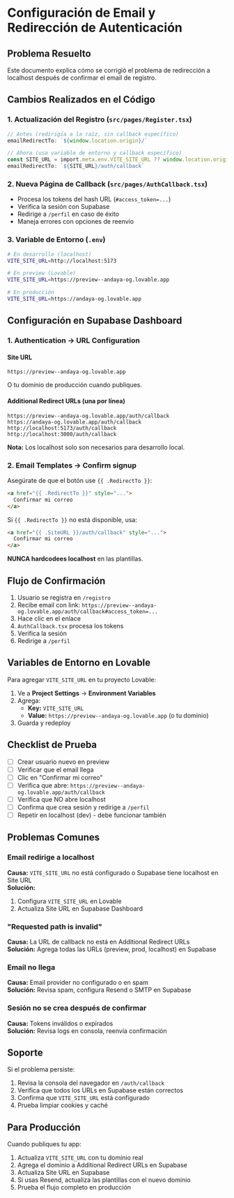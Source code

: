 # Configuración de Email y Redirección de Autenticación

## Problema Resuelto
Este documento explica cómo se corrigió el problema de redirección a localhost después de confirmar el email de registro.

## Cambios Realizados en el Código

### 1. Actualización del Registro (`src/pages/Register.tsx`)
```typescript
// Antes (redirigía a la raíz, sin callback específico)
emailRedirectTo: `${window.location.origin}/`

// Ahora (usa variable de entorno y callback específico)
const SITE_URL = import.meta.env.VITE_SITE_URL ?? window.location.origin;
emailRedirectTo: `${SITE_URL}/auth/callback`
```

### 2. Nueva Página de Callback (`src/pages/AuthCallback.tsx`)
- Procesa los tokens del hash URL (`#access_token=...`)
- Verifica la sesión con Supabase
- Redirige a `/perfil` en caso de éxito
- Maneja errores con opciones de reenvío

### 3. Variable de Entorno (`.env`)
```bash
# En desarrollo (localhost)
VITE_SITE_URL=http://localhost:5173

# En preview (Lovable)
VITE_SITE_URL=https://preview--andaya-og.lovable.app

# En producción
VITE_SITE_URL=https://andaya-og.lovable.app
```

## Configuración en Supabase Dashboard

### 1. Authentication → URL Configuration

#### Site URL
```
https://preview--andaya-og.lovable.app
```
O tu dominio de producción cuando publiques.

#### Additional Redirect URLs (una por línea)
```
https://preview--andaya-og.lovable.app/auth/callback
https://andaya-og.lovable.app/auth/callback
http://localhost:5173/auth/callback
http://localhost:3000/auth/callback
```

**Nota:** Los localhost solo son necesarios para desarrollo local.

### 2. Email Templates → Confirm signup

Asegúrate de que el botón use `{{ .RedirectTo }}`:

```html
<a href="{{ .RedirectTo }}" style="...">
  Confirmar mi correo
</a>
```

Si `{{ .RedirectTo }}` no está disponible, usa:
```html
<a href="{{ .SiteURL }}/auth/callback" style="...">
  Confirmar mi correo
</a>
```

**NUNCA hardcodees localhost** en las plantillas.

## Flujo de Confirmación

1. Usuario se registra en `/registro`
2. Recibe email con link: `https://preview--andaya-og.lovable.app/auth/callback#access_token=...`
3. Hace clic en el enlace
4. `AuthCallback.tsx` procesa los tokens
5. Verifica la sesión
6. Redirige a `/perfil`

## Variables de Entorno en Lovable

Para agregar `VITE_SITE_URL` en tu proyecto Lovable:

1. Ve a **Project Settings** → **Environment Variables**
2. Agrega:
   - **Key:** `VITE_SITE_URL`
   - **Value:** `https://preview--andaya-og.lovable.app` (o tu dominio)
3. Guarda y redeploy

## Checklist de Prueba

- [ ] Crear usuario nuevo en preview
- [ ] Verificar que el email llega
- [ ] Clic en "Confirmar mi correo"
- [ ] Verifica que abre: `https://preview--andaya-og.lovable.app/auth/callback`
- [ ] Verifica que NO abre localhost
- [ ] Confirma que crea sesión y redirige a `/perfil`
- [ ] Repetir en localhost (dev) - debe funcionar también

## Problemas Comunes

### Email redirige a localhost
**Causa:** `VITE_SITE_URL` no está configurado o Supabase tiene localhost en Site URL  
**Solución:** 
1. Configura `VITE_SITE_URL` en Lovable
2. Actualiza Site URL en Supabase Dashboard

### "Requested path is invalid"
**Causa:** La URL de callback no está en Additional Redirect URLs  
**Solución:** Agrega todas las URLs (preview, prod, localhost) en Supabase

### Email no llega
**Causa:** Email provider no configurado o en spam  
**Solución:** Revisa spam, configura Resend o SMTP en Supabase

### Sesión no se crea después de confirmar
**Causa:** Tokens inválidos o expirados  
**Solución:** Revisa logs en consola, reenvía confirmación

## Soporte

Si el problema persiste:
1. Revisa la consola del navegador en `/auth/callback`
2. Verifica que todos los URLs en Supabase están correctos
3. Confirma que `VITE_SITE_URL` está configurado
4. Prueba limpiar cookies y caché

## Para Producción

Cuando publiques tu app:

1. Actualiza `VITE_SITE_URL` con tu dominio real
2. Agrega el dominio a Additional Redirect URLs en Supabase
3. Actualiza Site URL en Supabase
4. Si usas Resend, actualiza las plantillas con el nuevo dominio
5. Prueba el flujo completo en producción
